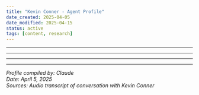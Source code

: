 ```yaml
---
title: "Kevin Conner - Agent Profile"
date_created: 2025-04-05
date_modified: 2025-04-15
status: active
tags: [content, research]
---
```


---

---

---

---

*Profile compiled by: Claude*  
*Date: April 5, 2025*  
*Sources: Audio transcript of conversation with Kevin Conner*
